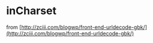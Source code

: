 inCharset
=========

from [http://zciii.com/blogwp/front-end-urldecode-gbk/](http://zciii.com/blogwp/front-end-urldecode-gbk/)
